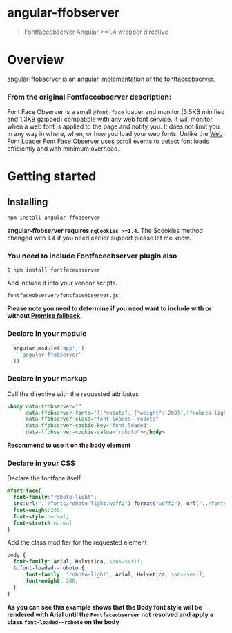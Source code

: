 # angular-ffobserver
> Fontfaceobserver Angular >=1.4  wrapper directive


# Overview
angular-ffobserver is an angular implementation of the [fontfaceobserver](https://github.com/bramstein/fontfaceobserver).
### From the original Fontfaceobserver description:
Font Face Observer is a small `@font-face` loader and monitor (3.5KB minified and 1.3KB gzipped) compatible with any web font service. It will monitor when a web font is applied to the page and notify you. It does not limit you in any way in where, when, or how you load your web fonts. Unlike the [Web Font Loader](https://github.com/typekit/webfontloader) Font Face Observer uses scroll events to detect font loads efficiently and with minimum overhead.

# Getting started

## Installing
```
npm install angular-ffobserver
```
**angular-ffobserver requires `ngCookies >=1.4`.** The $cookies method changed with 1.4 if you need earlier support please let me know.

### You need to include Fontfaceobserver plugin also
```
$ npm install fontfaceobserver
```
And include it into your vendor scripts.
```
fontfaceobserver/fontfaceobserver.js
```
**Please note you need to determine if you need want to include with or without [Promise fallback](http://caniuse.com/#search=Promise).**

### Declare in your module
``` javascript
  angular.module('app', [
    'angular-ffobserver'
  ])
```

### Declare in your markup
Call the directive with the requested attributes
``` html
<body data-ffobserver=""
      data-ffobserver-fonts='[["roboto", {"weight": 200}],["roboto-light", {"weight": 200}]]'
      data-ffobserver-class="font-loaded--roboto"
      data-ffobserver-cookie-key="font-loaded"
      data-ffobserver-cookie-value="roboto"></body>
```
**Recommend to use it on the body element**

### Declare in your CSS
Declare the fontface itself
``` scss
@font-face{
  font-family:"roboto-light";
  src:url("../fonts/roboto-light.woff2") format("woff2"), url("../fonts/roboto-light.woff") format("woff"), url("../fonts/roboto-light.svg#roboto-light") format("svg");
  font-weight:200;
  font-style:normal;
  font-stretch:normal
}
```

Add the class modifier for the requested element
``` scss
body {
  font-family: Arial, Helvetica, sans-serif;
  &.font-loaded--roboto {
      font-family: 'roboto-light', Arial, Helvetica, sans-serif;
      font-weight: 200;
  }
}
```
**As you can see this example shows that the Body font style will be rendered with Arial until the `Fontfaceobserver` not resolved and apply a class `font-loaded--roboto` on the body**
